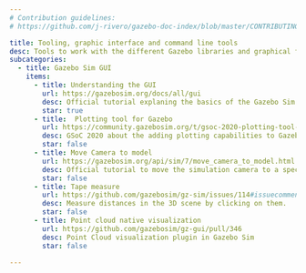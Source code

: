 ```yaml
---
# Contribution guidelines:
# https://github.com/j-rivero/gazebo-doc-index/blob/master/CONTRIBUTING.md

title: Tooling, graphic interface and command line tools
desc: Tools to work with the different Gazebo libraries and graphical features
subcategories:
  - title: Gazebo Sim GUI
    items:
      - title: Understanding the GUI
        url: https://gazebosim.org/docs/all/gui
        desc: Official tutorial explaning the basics of the Gazebo Sim GUI.
        star: true
      - title:  Plotting tool for Gazebo
        url: https://community.gazebosim.org/t/gsoc-2020-plotting-tool-for-ignition/619
        desc: GSoC 2020 about the adding plotting capabilities to Gazebo Sim.
        star: false
      - title: Move Camera to model
        url: https://gazebosim.org/api/sim/7/move_camera_to_model.html
        desc: Official tutorial to move the simulation camera to a specific model.
        star: false
      - title: Tape measure
        url: https://github.com/gazebosim/gz-sim/issues/114#issuecomment-873899966
        desc: Measure distances in the 3D scene by clicking on them.
        star: false
      - title: Point cloud native visualization
        url: https://github.com/gazebosim/gz-gui/pull/346
        desc: Point Cloud visualization plugin in Gazebo Sim
        star: false

---
```

